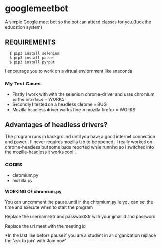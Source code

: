 # googlemeetbot
A simple Google meet bot so the bot can attend classes for you.(fuck the education system)
 
## REQUIREMENTS
      $ pip3 install selenium
      $ pip3 install pause
      $ pip3 install pynput
  I encourage you to work on a virtual enviornment like anaconda
  
### My Test Cases

* Firstly I work with with the selenium chrome-driver and uses chromium as the interface =  WORKS 
* Secondly I tested on a headless chrome = BUG 
* Mozilla headless driver works fine in mozilla firefox = WORKS

## Advantages of headless drivers?
   
   The program runs in background until you have a good internet connection and power . It never requires mozilla tab to be     opened . I really worked on chrome-headless but some bugs reported while running so i switched into the mozilla-headless it works cool .
   
### CODES
  * chromium.py
  * mozilla.py
  
#### WORKING OF chromium.py
  
  
  You can uncomment the pause.until in the chromium.py ie you can set the time and execute when to start the program
  
  Replace the usernameStr and passwordStr with your gmailid and password
  
  Replace the url meet with the meeting id
  
  *In the last line before pause if you are a student in an organization replace the 'ask to join' with 'Join now'

   

